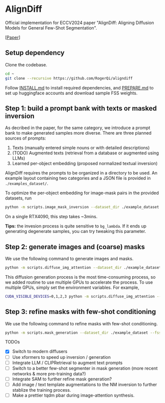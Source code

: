 # AlignDiff

Official implementation for ECCV2024 paper "AlignDiff: Aligning Diffusion Models for General Few-Shot Segmentation".

[[Paper](https://motion.cs.illinois.edu/papers/ECCV2024-Qiu-AlignDiff.pdf)]

## Setup dependency

Clone the codebase.

```bash
cd ~
git clone --recursive https://github.com/RogerQi/aligndiff
```

Follow [INSTALL.md](./docs/INSTALL.md) to install required dependencies, and [PREPARE.md](.docs/PREPARE.md) to set up
huggingface accounts and download sample FSS weights.

## Step 1: build a prompt bank with texts or masked inversion

As decribed in the paper, for the same category, we introduce a prompt bank to make
generated samples more diverse. There are three planned sources of prompts:

1. Texts (manually entered simple nouns or with detailed descriptions)
2. (TODO) Augmented texts (retrieval from a database or augmented using LLMs)
3. Learned per-object embedding (proposed normalized textual inversion)

AlignDiff requires the prompts to be organized in a directory to be used. An example
layout containing two categories and a JSON file is provided in `./examples_dataset/`.

To optimize the per-object embedding for image-mask pairs in the provided datasets, run

```bash
python -m scripts.image_mask_inversion --dataset_dir ./example_dataset
```

On a single RTX4090, this step takes ~3mins.

**Tips:** the invesion process is quite sensitive to `bg_lambda`. If it ends up generating degenerate samples, you can try tweaking this parameter.

## Step 2: generate images and (coarse) masks

We use the following command to generate images and masks.

```bash
python -m scripts.diffuse_img_attention --dataset_dir ./example_dataset --image_per_class 100
```

This diffusion generation process is the most time-consuming process, so we added routine to use multiple GPUs to accelerate the process. To use multiple GPUs, simply set the environment variables. For example,

```bash
CUDA_VISIBLE_DEVICES=0,1,2,3 python -m scripts.diffuse_img_attention --dataset_dir ./example_dataset --image_per_class 100
```

## Step 3: refine masks with few-shot conditioning

We use the following command to refine masks with few-shot conditioning.

```bash
python -m scripts.mask_generation --dataset_dir ./example_dataset --fss_ckpt_path pretrained_weights/voc_2_resnet101_5shot_78.89.pth
```

TODOs

- [x] Switch to modern diffusers
- [ ] Use xformers to speed up inversion / generation
- [ ] Integrate LLM / CLIPRetrieval to augment text prompts
- [ ] Switch to a better few-shot segmenter in mask generation (more recent networks & more pre-training data?)
- [ ] Integrate SAM to further refine mask generation?
- [ ] Add image / text template augmentations to the NM inversion to further stablize the training process.
- [ ] Make a prettier tqdm pbar during image-attention synthesis.
